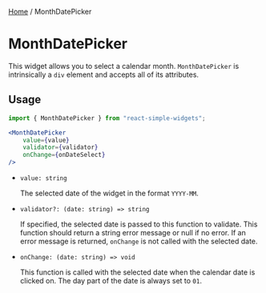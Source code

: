 [Home](../../../README.md) / MonthDatePicker

# MonthDatePicker

This widget allows you to select a calendar month. `MonthDatePicker` is intrinsically a `div` element and accepts all of its attributes.

## Usage

```jsx
import { MonthDatePicker } from "react-simple-widgets"; 

<MonthDatePicker
    value={value}
    validator={validator}
    onChange={onDateSelect}
/>
```

-   `value: string`

    The selected date of the widget in the format `YYYY-MM`.
    
-   `validator?: (date: string) => string`

    If specified, the selected date is passed to this function to validate. This function should return a string error message or null if no error. If an error message is returned, `onChange` is not called with the selected date.
    
-   `onChange: (date: string) => void`

    This function is called with the selected date when the calendar date is clicked on. The day part of the date is always set to `01`.
